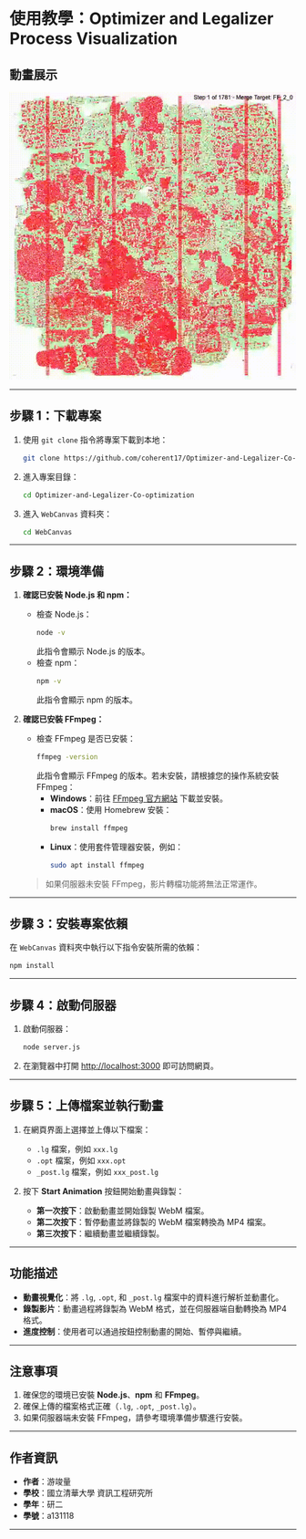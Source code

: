 # 使用教學：Optimizer and Legalizer Process Visualization

## 動畫展示

![demo](./video/demo.gif)

---

## 步驟 1：下載專案

1. 使用 `git clone` 指令將專案下載到本地：

   ```bash
   git clone https://github.com/coherent17/Optimizer-and-Legalizer-Co-optimization.git
   ```

2. 進入專案目錄：

   ```bash
   cd Optimizer-and-Legalizer-Co-optimization
   ```

3. 進入 `WebCanvas` 資料夾：
   ```bash
   cd WebCanvas
   ```

---

## 步驟 2：環境準備

1. **確認已安裝 Node.js 和 npm：**

   - 檢查 Node.js：
     ```bash
     node -v
     ```
     此指令會顯示 Node.js 的版本。
   - 檢查 npm：
     ```bash
     npm -v
     ```
     此指令會顯示 npm 的版本。

2. **確認已安裝 FFmpeg：**

   - 檢查 FFmpeg 是否已安裝：
     ```bash
     ffmpeg -version
     ```
     此指令會顯示 FFmpeg 的版本。若未安裝，請根據您的操作系統安裝 FFmpeg：
     - **Windows**：前往 [FFmpeg 官方網站](https://ffmpeg.org/) 下載並安裝。
     - **macOS**：使用 Homebrew 安裝：
       ```bash
       brew install ffmpeg
       ```
     - **Linux**：使用套件管理器安裝，例如：
       ```bash
       sudo apt install ffmpeg
       ```

   > 如果伺服器未安裝 FFmpeg，影片轉檔功能將無法正常運作。

---

## 步驟 3：安裝專案依賴

在 `WebCanvas` 資料夾中執行以下指令安裝所需的依賴：

```bash
npm install
```

---

## 步驟 4：啟動伺服器

1. 啟動伺服器：

   ```bash
   node server.js
   ```

2. 在瀏覽器中打開 [http://localhost:3000](http://localhost:3000) 即可訪問網頁。

---

## 步驟 5：上傳檔案並執行動畫

1. 在網頁界面上選擇並上傳以下檔案：

   - `.lg` 檔案，例如 `xxx.lg`
   - `.opt` 檔案，例如 `xxx.opt`
   - `_post.lg` 檔案，例如 `xxx_post.lg`

2. 按下 **Start Animation** 按鈕開始動畫與錄製：
   - **第一次按下**：啟動動畫並開始錄製 WebM 檔案。
   - **第二次按下**：暫停動畫並將錄製的 WebM 檔案轉換為 MP4 檔案。
   - **第三次按下**：繼續動畫並繼續錄製。

---

## 功能描述

- **動畫視覺化**：將 `.lg`, `.opt`, 和 `_post.lg` 檔案中的資料進行解析並動畫化。
- **錄製影片**：動畫過程將錄製為 WebM 格式，並在伺服器端自動轉換為 MP4 格式。
- **進度控制**：使用者可以通過按鈕控制動畫的開始、暫停與繼續。

---

## 注意事項

1. 確保您的環境已安裝 **Node.js**、**npm** 和 **FFmpeg**。
2. 確保上傳的檔案格式正確（`.lg`, `.opt`, `_post.lg`）。
3. 如果伺服器端未安裝 FFmpeg，請參考環境準備步驟進行安裝。

---

## 作者資訊

- **作者**：游竣量
- **學校**：國立清華大學 資訊工程研究所
- **學年**：研二
- **學號**：a131118

---

